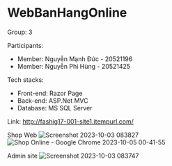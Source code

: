 # WebBanHangOnline
 
Group: 3

Participants:
- Member: Nguyễn Mạnh Đức - 20521196
- Member: Nguyễn Phi Hùng - 20521425


Tech stacks:
- Front-end: Razor Page
- Back-end: ASP.Net MVC
- Database: MS SQL Server

Link: http://fashig17-001-site1.itempurl.com/

Shop Web
![Screenshot 2023-10-03 083827](https://github.com/Josnht/WebBanHangOnline/assets/105603294/10de0760-5aba-456c-babe-416abce271b4)
![Shop Online - Google Chrome 2023-10-05 00-41-55](https://github.com/Josnht/WebBanHangOnline/assets/105603294/cc585f89-46f5-4610-8c59-c744b2acefeb)

Admin site
![Screenshot 2023-10-03 083747](https://github.com/Josnht/WebBanHangOnline/assets/105603294/bd59efc4-ee4f-4e9a-ab90-2456908a614d)





